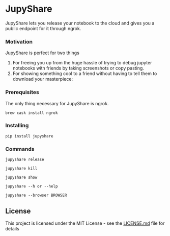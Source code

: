 # JupyShare

JupyShare lets you release your notebook to the cloud and gives you a public endpoint for it through ngrok.

### Motivation
JupyShare is perfect for two things
1.  For freeing you up from the huge hassle of trying to debug jupyter notebooks with friends by taking screenshots or copy pasting.
2.  For showing something cool to a friend without having to tell them to download your masterpiece:

### Prerequisites

The only thing necessary for JupyShare is ngrok.

```
brew cask install ngrok
```

### Installing

```
pip install jupyshare
```

### Commands

```
jupyshare release

jupyshare kill

jupyshare show

jupyshare --h or --help

jupyshare --browser BROWSER
```

## License

This project is licensed under the MIT License - see the [LICENSE.md](LICENSE.md) file for details



